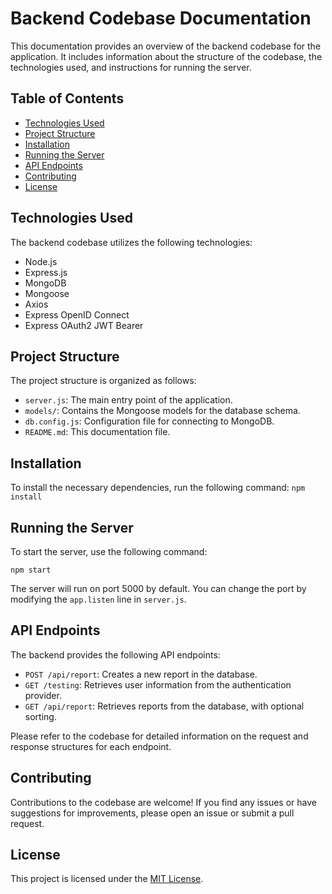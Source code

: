 # Backend Codebase Documentation

This documentation provides an overview of the backend codebase for the application. It includes information about the structure of the codebase, the technologies used, and instructions for running the server.

## Table of Contents
- [Technologies Used](#technologies-used)
- [Project Structure](#project-structure)
- [Installation](#installation)
- [Running the Server](#running-the-server)
- [API Endpoints](#api-endpoints)
- [Contributing](#contributing)
- [License](#license)

## Technologies Used

The backend codebase utilizes the following technologies:

- Node.js
- Express.js
- MongoDB
- Mongoose
- Axios
- Express OpenID Connect
- Express OAuth2 JWT Bearer

## Project Structure

The project structure is organized as follows:

- `server.js`: The main entry point of the application.
- `models/`: Contains the Mongoose models for the database schema.
- `db.config.js`: Configuration file for connecting to MongoDB.
- `README.md`: This documentation file.

## Installation

To install the necessary dependencies, run the following command:
```npm install```

## Running the Server

To start the server, use the following command:

```npm start```

The server will run on port 5000 by default. You can change the port by modifying the `app.listen` line in `server.js`.

## API Endpoints

The backend provides the following API endpoints:

- `POST /api/report`: Creates a new report in the database.
- `GET /testing`: Retrieves user information from the authentication provider.
- `GET /api/report`: Retrieves reports from the database, with optional sorting.

Please refer to the codebase for detailed information on the request and response structures for each endpoint.

## Contributing

Contributions to the codebase are welcome! If you find any issues or have suggestions for improvements, please open an issue or submit a pull request.

## License

This project is licensed under the [MIT License](LICENSE).
